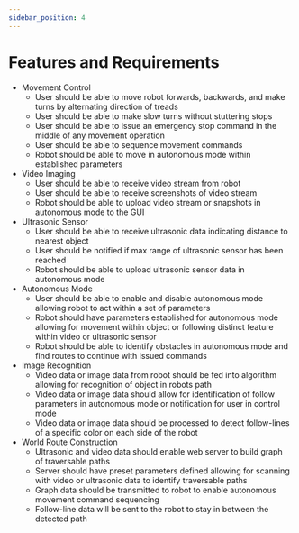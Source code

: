 ```yaml
---
sidebar_position: 4
---
```


# Features and Requirements
- Movement Control
  - User should be able to move robot forwards, backwards, and make turns by alternating direction of treads
  - User should be able to make slow turns without stuttering stops
  - User should be able to issue an emergency stop command in the middle of any movement operation
  - User should be able to sequence movement commands
  - Robot should be able to move in autonomous mode within established parameters
- Video Imaging
  - User should be able to receive video stream from robot
  - User should be able to receive screenshots of video stream
  - Robot should be able to upload video stream or snapshots in autonomous mode to the GUI
- Ultrasonic Sensor
  - User should be able to receive ultrasonic data indicating distance to nearest object
  - User should be notified if max range of ultrasonic sensor has been reached
  - Robot should be able to upload ultrasonic sensor data in autonomous mode
- Autonomous Mode
  - User should be able to enable and disable autonomous mode allowing robot to act within a set of parameters
  - Robot should have parameters established for autonomous mode allowing for movement within object or following distinct feature within video or ultrasonic sensor
  - Robot should be able to identify obstacles in autonomous mode and find routes to continue with issued commands
- Image Recognition
  - Video data or image data from robot should be fed into algorithm allowing for recognition of object in robots path
  - Video data or image data should allow for identification of follow parameters in autonomous mode or notification for user in control mode
  - Video data or image data should be processed to detect follow-lines of a specific color on each side of the robot
- World Route Construction
  - Ultrasonic and video data should enable web server to build graph of traversable paths
  - Server should have preset parameters defined allowing for scanning with video or ultrasonic data to identify traversable paths 
  - Graph data should be transmitted to robot to enable autonomous movement command sequencing
  - Follow-line data will be sent to the robot to stay in between the detected path
